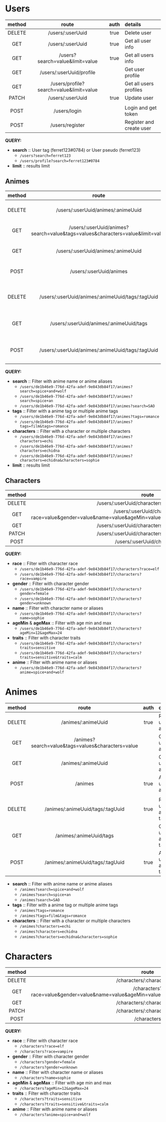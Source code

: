 # Users

| method |                  route                  | auth | details                  |
| :----: | :-------------------------------------: | :--: | :----------------------- |
| DELETE |            /users/:userUuid             | true | Delete user              |
|  GET   |            /users/:userUuid             | true | Get all user info        |
|  GET   |     /users?search=value&limit=value     | true | Get all users info       |
|  GET   |        /users/:userUuid/profile         |      | Get user profile         |
|  GET   | /users/profile?search=value&limit=value |      | Get all users profiles   |
| PATCH  |            /users/:userUuid             | true | Update user              |
|        |                                         |      |                          |
|  POST  |              /users/login               |      | Login and get token      |
|  POST  |             /users/register             |      | Register and create user |

**QUERY:**

- **search** :: User tag (ferret123#0784) or User pseudo (ferret123)
  - `/users?search=ferret123`
  - `/users/profile?search=ferret123#0784`
- **limit** :: results limit

## Animes

| method |                                     route                                     | auth | details               |
| :----: | :---------------------------------------------------------------------------: | :--: | :-------------------- |
| DELETE |                      /users/:userUuid/animes/:animeUuid                       | true | Remove user anime     |
|  GET   | /users/:userUuid/animes?search=value&tags=values&characters=value&limit=value |      | Get user animes       |
|  GET   |                      /users/:userUuid/animes/:animeUuid                       |      | Get user anime        |
|  POST  |                            /users/:userUuid/animes                            | true | Add user anime        |
|        |                                                                               |      |                       |
| DELETE |               /users/:userUuid/animes/:animeUuid/tags/:tagUuid                | true | Remove user anime tag |
|  GET   |                    /users/:userUuid/animes/:animeUuid/tags                    |      | Get user anime tags   |
|  POST  |               /users/:userUuid/animes/:animeUuid/tags/:tagUuid                | true | Add user anime tag    |

**QUERY:**

- **search** :: Filter with anime name or anime aliases
  - `/users/de1b46e9-776d-42fa-adef-9e843db84f17/animes?search=spice+and+wolf`
  - `/users/de1b46e9-776d-42fa-adef-9e843db84f17/animes?search=spice+an`
  - `/users/de1b46e9-776d-42fa-adef-9e843db84f17/animes?search=SAO`
- **tags** :: Filter with a anime tag or multiple anime tags
  - `/users/de1b46e9-776d-42fa-adef-9e843db84f17/animes?tags=romance`
  - `/users/de1b46e9-776d-42fa-adef-9e843db84f17/animes?tags=film&tags=romance`
- **characters** :: Filter with a character or multiple characters
  - `/users/de1b46e9-776d-42fa-adef-9e843db84f17/animes?characters=echi`
  - `/users/de1b46e9-776d-42fa-adef-9e843db84f17/animes?characters=echidna`
  - `/users/de1b46e9-776d-42fa-adef-9e843db84f17/animes?characters=echidna&characters=sophie`
- **limit** :: results limit

## Characters

| method |                                                       route                                                        | auth | details |
| :----: | :----------------------------------------------------------------------------------------------------------------: | :--: | :------ |
| DELETE |                                     /users/:userUuid/characters/:characterUuid                                     | true |         |
|  GET   | /users/:userUuid/characters?race=value&gender=value&name=value&ageMin=value&ageMax=value&traits=values&anime=value |      |         |
|  GET   |                                     /users/:userUuid/characters/:characterUuid                                     |      |         |
| PATCH  |                                     /users/:userUuid/characters/:characterUuid                                     | true |         |
|  POST  |                                            /users/:userUuid/characters                                             | true |         |

**QUERY:**

- **race** :: Filter with character race
  - `/users/de1b46e9-776d-42fa-adef-9e843db84f17/characters?race=elf`
  - `/users/de1b46e9-776d-42fa-adef-9e843db84f17/characters?race=vampire`
- **gender** :: Filter with character gender
  - `/users/de1b46e9-776d-42fa-adef-9e843db84f17/characters?gender=female`
  - `/users/de1b46e9-776d-42fa-adef-9e843db84f17/characters?gender=unknown`
- **name** :: Filter with character name or aliases
  - `/users/de1b46e9-776d-42fa-adef-9e843db84f17/characters?name=sophie`
- **ageMin** & **ageMax** :: Filter with age min and max
  - `/users/de1b46e9-776d-42fa-adef-9e843db84f17/characters?ageMin=12&ageMax=24`
- **traits** :: Filter with character traits
  - `/users/de1b46e9-776d-42fa-adef-9e843db84f17/characters?traits=sensitive`
  - `/users/de1b46e9-776d-42fa-adef-9e843db84f17/characters?traits=sensitive&traits=calm`
- **anime** :: Filter with anime name or aliases
  - `/users/de1b46e9-776d-42fa-adef-9e843db84f17/characters?anime=spice+and+wolf`

# Animes

| method |                       route                       | auth | details               |
| :----: | :-----------------------------------------------: | :--: | :-------------------- |
| DELETE |                /animes/:animeUuid                 | true | Remove user anime     |
|  GET   | /animes?search=value&tags=values&characters=value |      | Get user animes       |
|  GET   |                /animes/:animeUuid                 |      | Get user anime        |
|  POST  |                      /animes                      | true | Add user anime        |
|        |                                                   |      |                       |
| DELETE |         /animes/:animeUuid/tags/:tagUuid          | true | Remove user anime tag |
|  GET   |              /animes/:animeUuid/tags              |      | Get user anime tags   |
|  POST  |         /animes/:animeUuid/tags/:tagUuid          | true | Add user anime tag    |

- **search** :: Filter with anime name or anime aliases
  - `/animes?search=spice+and+wolf`
  - `/animes?search=spice+an`
  - `/animes?search=SAO`
- **tags** :: Filter with a anime tag or multiple anime tags
  - `/animes?tags=romance`
  - `/animes?tags=film&tags=romance`
- **characters** :: Filter with a character or multiple characters
  - `/animes?characters=echi`
  - `/animes?characters=echidna`
  - `/animes?characters=echidna&characters=sophie`

# Characters

| method |                                               route                                                | auth | details |
| :----: | :------------------------------------------------------------------------------------------------: | :--: | :------ |
| DELETE |                                     /characters/:characterUuid                                     | true |         |
|  GET   | /characters?race=value&gender=value&name=value&ageMin=value&ageMax=value&traits=values&anime=value |      |         |
|  GET   |                                     /characters/:characterUuid                                     |      |         |
| PATCH  |                                     /characters/:characterUuid                                     | true |         |
|  POST  |                                            /characters                                             | true |         |

**QUERY:**

- **race** :: Filter with character race
  - `/characters?race=elf`
  - `/characters?race=vampire`
- **gender** :: Filter with character gender
  - `/characters?gender=female`
  - `/characters?gender=unknown`
- **name** :: Filter with character name or aliases
  - `/characters?name=sophie`
- **ageMin** & **ageMax** :: Filter with age min and max
  - `/characters?ageMin=12&ageMax=24`
- **traits** :: Filter with character traits
  - `/characters?traits=sensitive`
  - `/characters?traits=sensitive&traits=calm`
- **anime** :: Filter with anime name or aliases
  - `/characters?anime=spice+and+wolf`
